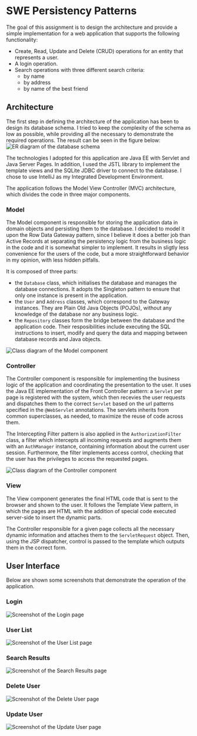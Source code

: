 # SWE Persistency Patterns
The goal of this assignment is to design the architecture and provide a simple implementation for a web application that
supports the following functionality:
* Create, Read, Update and Delete (CRUD) operations for an entity that represents a user.
* A login operation.
* Search operations with three different search criteria: 
  - by name
  - by address
  - by name of the best friend
  
## Architecture
The first step in defining the architecture of the application has been to design its database schema. I tried to keep 
the complexity of the schema as low as possible, while providing all the necessary to demonstrate the required 
operations. The result can be seen in the figure below:
![ER diagram of the database schema](docs/diagrams/database.png)

The technologies I adopted for this application are Java EE with Servlet and Java Server Pages. In addition, I used the 
JSTL library to implement the template views and the SQLite JDBC driver to connect to the database. I chose to use 
IntelliJ as my Integrated Development Environment. 

The application follows the Model View Controller (MVC) architecture, which divides the code in three major components.

### Model 
The Model component is responsible for storing the application data in domain objects and persisting them to the 
database. I decided to model it upon the Row Data Gateway pattern, since I believe it does a better job than Active 
Records at separating the persistency logic from the business logic in the code and it is somewhat simpler to implement. 
It results in sligtly less convenience for the users of the code, but a more straightforward behavior in my opinion, with
less hidden pitfalls.
 
It is composed of three parts:
* the `Database` class, which initialises the database and manages the database connections. It adopts the Singleton
pattern to ensure that only one instance is present in the application.
* the `User` and `Address` classes, which correspond to the Gateway instances. They are Plain Old Java Objects (POJOs), 
without any knowledge of the database nor any business logic.
* the `Repository` classes form the bridge between the database and the application code. Their resposibilities include 
executing the SQL instructions to insert, modify and query the data and mapping between database records and Java objects.

![Class diagram of the Model component](docs/diagrams/model.png)

### Controller
The Controller component is responsible for implementing the business logic of the application and coordinating the 
presentation to the user. It uses the Java EE implementation of the Front Controller pattern: a `Servlet` per page is 
registered with the system, which then recevies the user requests and dispatches them to the correct `Servlet` based on 
the url patterns specified in the `@WebServlet` annotations. The servlets inherits from common superclasses, as needed,
to maximize the reuse of code across them.

The Intercepting Filter pattern is also applied in the `AuthorizationFilter` class, a filter which intercepts all 
incoming requests and augments them with an `AuthManager` instance, containing information about the current user 
session. Furthermore, the filter implements access control, checking that the user has the privileges to access the 
requested pages.

![Class diagram of the Controller component](docs/diagrams/controller.png)

### View
The View component generates the final HTML code that is sent to the browser and shown to the user. It follows the 
Template View pattern, in which the pages are HTML with the addition of special code executed server-side to insert the 
dynamic parts.

The Controller responsible for a given page collects all the necessary dynamic information and attaches them to the 
`ServletRequest` object. Then, using the JSP dispatcher, control is passed to the template which outputs them in the
correct form.

## User Interface
Below are shown some screenshots that demonstrate the operation of the application.

### Login
![Screenshot of the Login page](docs/screenshots/login.png)

### User List
![Screenshot of the User List page](docs/screenshots/list.png)

### Search Results
![Screenshot of the Search Results page](docs/screenshots/search.png)

### Delete User
![Screenshot of the Delete User page](docs/screenshots/delete.png)

### Update User
![Screenshot of the Update User page](docs/screenshots/update.png)
